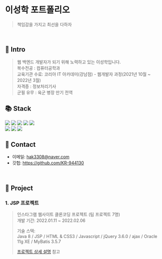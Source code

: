 # 이성학 포트폴리오
> 책임감을 가지고 최선을 다하자
</br>

## :pushpin: Intro
>웹 백엔드 개발자가 되기 위해 노력하고 있는 이성학입니다.</br>
>복수전공 : 컴퓨터공학과</br>
>교육기관 수료: 코리아 IT 아카데미(강남점) - 웹개발자 과정(2021년 10월 ~ 2022년 3월)</br>
>자격증 : 정보처리기사</br>
>군필 유무 : 육군 병장 만기 전역</br>

## 📚 Stack
<div> 
  <img src="https://img.shields.io/badge/java-007396?style=for-the-badge&logo=java&logoColor=white"> 
  <img src="https://img.shields.io/badge/html5-E34F26?style=for-the-badge&logo=html5&logoColor=white"> 
  <img src="https://img.shields.io/badge/css-1572B6?style=for-the-badge&logo=css3&logoColor=white"> 
  <img src="https://img.shields.io/badge/javascript-F7DF1E?style=for-the-badge&logo=javascript&logoColor=black"> 
  <img src="https://img.shields.io/badge/jquery-0769AD?style=for-the-badge&logo=jquery&logoColor=white">
  <br>
  
  <img src="https://img.shields.io/badge/oracle-F80000?style=for-the-badge&logo=oracle&logoColor=white">
  <img src="https://img.shields.io/badge/spring-6DB33F?style=for-the-badge&logo=spring&logoColor=white">
  <img src="https://img.shields.io/badge/apache tomcat-F8DC75?style=for-the-badge&logo=apachetomcat&logoColor=white">
  <br>
</div>

## :pushpin: Contact
- 이메일: hak3308@naver.com
- 깃헙: https://github.com/KR-944130

</br>

## :pushpin: Project
### 1. JSP 프로젝트
>인스타그램 웹사이트 클론코딩 프로젝트 (팀 프로젝트 7명)</br>
>개발 기간: 2022.01.11 ~ 2022.02.06
>
>기술 스택:  
>Java 8 / JSP / HTML & CSS3 / Javascript / jQuery 3.6.0 / ajax / Oracle 11g XE / MyBatis 3.5.7
>
>[프로젝트 상세 설명](https://github.com/KR-944130/JSP_project) 참고
